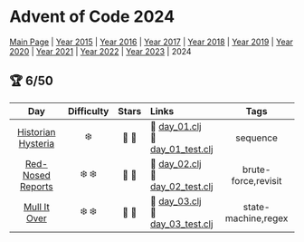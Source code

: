 # Advent of Code 2024

[Main Page](https://adventofcode.com/2024) | [Year 2015](/src/aoclj/year_2015/) | [Year 2016](/src/aoclj/year_2016/) | [Year 2017](/src/aoclj/year_2017/) | [Year 2018](/src/aoclj/year_2018/) | [Year 2019](/src/aoclj/year_2019/) | [Year 2020](/src/aoclj/year_2020/) | [Year 2021](/src/aoclj/year_2021/) | [Year 2022](/src/aoclj/year_2022/) | [Year 2023](/src/aoclj/year_2023/) | 2024

## :trophy: 6/50

| Day | Difficulty | Stars | Links | Tags |
|:---: | :---: | :---: | :--- | :----: |
[Historian Hysteria](http://www.adventofcode.com/2024/day/1)|:snowflake:|:star2: :star2:|:small_orange_diamond: [day_01.clj](/src/aoclj/year_2024/day_01.clj) <br /> :small_orange_diamond: [day_01_test.clj](/test/aoclj/year_2024/day_01_test.clj)|sequence
[Red-Nosed Reports](http://www.adventofcode.com/2024/day/2)|:snowflake: :snowflake:|:star2: :star2:|:small_orange_diamond: [day_02.clj](/src/aoclj/year_2024/day_02.clj) <br /> :small_orange_diamond: [day_02_test.clj](/test/aoclj/year_2024/day_02_test.clj)|brute-force,revisit
[Mull It Over](http://www.adventofcode.com/2024/day/3)|:snowflake: :snowflake:|:star2: :star2:|:small_orange_diamond: [day_03.clj](/src/aoclj/year_2024/day_03.clj) <br /> :small_orange_diamond: [day_03_test.clj](/test/aoclj/year_2024/day_03_test.clj)|state-machine,regex
